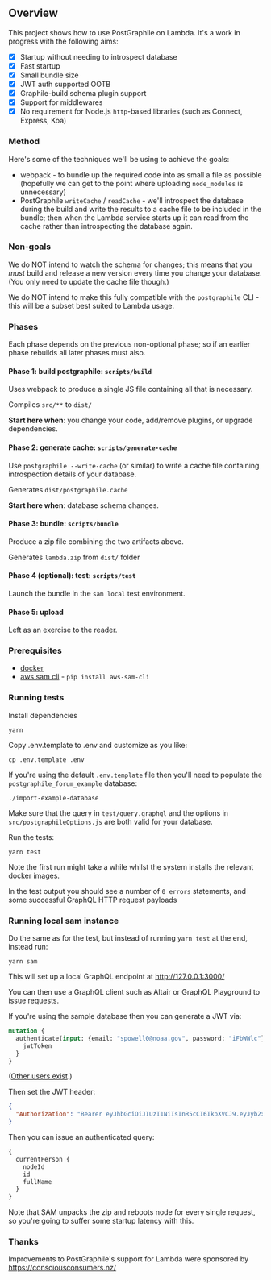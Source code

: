 ## Overview

This project shows how to use PostGraphile on Lambda. It's a work in progress
with the following aims:

- [x] Startup without needing to introspect database
- [x] Fast startup
- [x] Small bundle size
- [x] JWT auth supported OOTB
- [x] Graphile-build schema plugin support
- [x] Support for middlewares
- [x] No requirement for Node.js `http`-based libraries (such as Connect,
  Express, Koa)

### Method

Here's some of the techniques we'll be using to achieve the goals:

- webpack - to bundle up the required code into as small a file as possible
  (hopefully we can get to the point where uploading `node_modules` is
  unnecessary)
- PostGraphile `writeCache` / `readCache` - we'll introspect the database
  during the build and write the results to a cache file to be included in the
  bundle; then when the Lambda service starts up it can read from the cache
  rather than introspecting the database again.

### Non-goals

We do NOT intend to watch the schema for changes; this means that you *must*
build and release a new version every time you change your database. (You only
need to update the cache file though.)

We do NOT intend to make this fully compatible with the `postgraphile` CLI -
this will be a subset best suited to Lambda usage.

### Phases

Each phase depends on the previous non-optional phase; so if an earlier phase
rebuilds all later phases must also.

#### Phase 1: build postgraphile: `scripts/build`

Uses webpack to produce a single JS file containing all that is necessary.

Compiles `src/**` to `dist/`

**Start here when**: you change your code, add/remove plugins, or upgrade dependencies.

#### Phase 2: generate cache: `scripts/generate-cache`

Use `postgraphile --write-cache` (or similar) to write a cache file containing
introspection details of your database.

Generates `dist/postgraphile.cache`

**Start here when**: database schema changes.

#### Phase 3: bundle: `scripts/bundle`

Produce a zip file combining the two artifacts above.

Generates `lambda.zip` from `dist/` folder

#### Phase 4 (optional): test: `scripts/test`

Launch the bundle in the `sam local` test environment.

#### Phase 5: upload

Left as an exercise to the reader.


### Prerequisites

* [docker](https://docs.docker.com/install/)
* [aws sam cli](https://docs.aws.amazon.com/lambda/latest/dg/sam-cli-requirements.html) - `pip install aws-sam-cli`

### Running tests

Install dependencies

```
yarn
```

Copy .env.template to .env and customize as you like:

```
cp .env.template .env
```

If you're using the default `.env.template` file then you'll need to populate the
`postgraphile_forum_example` database:

```
./import-example-database
```

Make sure that the query in `test/query.graphql` and the options in `src/postgraphileOptions.js` are both valid for your database.


Run the tests:

```
yarn test
```

Note the first run might take a while whilst the system installs the relevant
docker images.

In the test output you should see a number of `0 errors` statements, and some successful GraphQL HTTP request payloads

### Running local sam instance

Do the same as for the test, but instead of running `yarn test` at the end, instead run:

```
yarn sam
```

This will set up a local GraphQL endpoint at http://127.0.0.1:3000/

You can then use a GraphQL client such as Altair or GraphQL Playground to issue requests.

If you're using the sample database then you can generate a JWT via:

```graphql
mutation {
  authenticate(input: {email: "spowell0@noaa.gov", password: "iFbWWlc"}) {
    jwtToken
  }
}
```

([Other users exist](https://github.com/graphile/postgraphile/blob/160670dd91ca7faddf784351b33da2bb9924df39/examples/forum/data.sql#L18-L27).)

Then set the JWT header:

```json
{
  "Authorization": "Bearer eyJhbGciOiJIUzI1NiIsInR5cCI6IkpXVCJ9.eyJyb2xlIjoiZm9ydW1fZXhhbXBsZV9wZXJzb24iLCJwZXJzb25faWQiOjEsImlhdCI6MTUzODEyOTEyMSwiZXhwIjoxNTM4MjE1NTIxLCJhdWQiOiJwb3N0Z3JhcGhpbGUiLCJpc3MiOiJwb3N0Z3JhcGhpbGUifQ.NFZ10gvIB29VL1p3Wh-Cc74JSigOOhgtqaMCP9ZA2W0"
}
```

Then you can issue an authenticated query:

```graphql
{
  currentPerson {
    nodeId
    id
    fullName
  }
}
```

Note that SAM unpacks the zip and reboots node for every single request, so you're going to suffer some startup latency with this.


### Thanks

Improvements to PostGraphile's support for Lambda were sponsored by https://consciousconsumers.nz/
